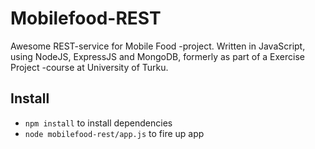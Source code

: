 <!-- # mobilefood-rest [![Build Status](https://travis-ci.org/aatkin/mobilefood-rest.png)](https://travis-ci.org/aatkin/mobilefood-rest) -->

# Mobilefood-REST

Awesome REST-service for Mobile Food -project. Written in JavaScript, using NodeJS, ExpressJS and MongoDB, formerly as part of a Exercise Project -course at University of Turku.

Install
-------
* `npm install` to install dependencies
* `node mobilefood-rest/app.js` to fire up app